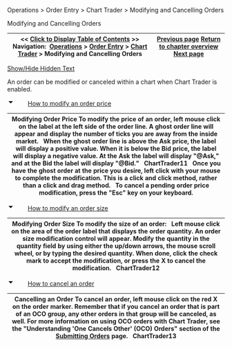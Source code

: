 ﻿


Operations \> Order Entry \> Chart Trader \> Modifying and Cancelling Orders






















Modifying and Cancelling Orders







| \<\< [Click to Display Table of Contents](modifying_and_cancelling_orde2.md) \>\> **Navigation:**     [Operations](operations-1.md) \> [Order Entry](order_entry-1.md) \> [Chart Trader](chart_trader-1.md) \> Modifying and Cancelling Orders | [Previous page](submitting_orders4-1.md) [Return to chapter overview](chart_trader-1.md) [Next page](charttrader_attachtoindicator-1.md) |
| --- | --- |




[Show/Hide Hidden Text](javascript:HMToggleExpandAll(!HMAnyToggleOpen()) "Click to open/close expanding sections")









An order can be modified or canceled within a chart when Chart Trader is enabled.


![tog_minus](tog_minus-1.gif)        [How to modify an order price](javascript:HMToggle('toggle','HowToModifyAnOrderPrice','HowToModifyAnOrderPrice_ICON'))




| Modifying Order Price To modify the price of an order, left mouse click on the label at the left side of the order line. A ghost order line will appear and display the number of ticks you are away from the inside market.    When the ghost order line is above the Ask price, the label will display a positive value. When it is below the Bid price, the label will display a negative value. At the Ask the label will display "@Ask," and at the Bid the label will display "@Bid."    ChartTrader11   Once you have the ghost order at the price you desire, left click with your mouse to complete the modification. This is a click and click method, rather than a click and drag method.   To cancel a pending order price modification, press the "Esc" key on your keyboard. |
| --- |



![tog_minus](tog_minus-1.gif)        [How to modify an order size](javascript:HMToggle('toggle','HowToModifyAnOrderSize','HowToModifyAnOrderSize_ICON'))




| Modifying Order Size To modify the size of an order:   Left mouse click on the area of the order label that displays the order quantity. An order size modification control will appear. Modify the quantity in the quantity field by using either the up/down arrows, the mouse scroll wheel, or by typing the desired quantity. When done, click the check mark to accept the modification, or press the X to cancel the modification.   ChartTrader12 |
| --- |



![tog_minus](tog_minus-1.gif)        [How to cancel an order](javascript:HMToggle('toggle','HowToCancelAnOrder','HowToCancelAnOrder_ICON'))




| Cancelling an Order To cancel an order, left mouse click on the red X on the order marker. Remember that if you cancel an order that is part of an OCO group, any other orders in that group will be canceled, as well. For more information on using OCO orders with Chart Trader, see the "Understanding 'One Cancels Other' (OCO) Orders" section of the [Submitting Orders](submitting_orders4-1.md) page.   ChartTrader13 |
| --- |










